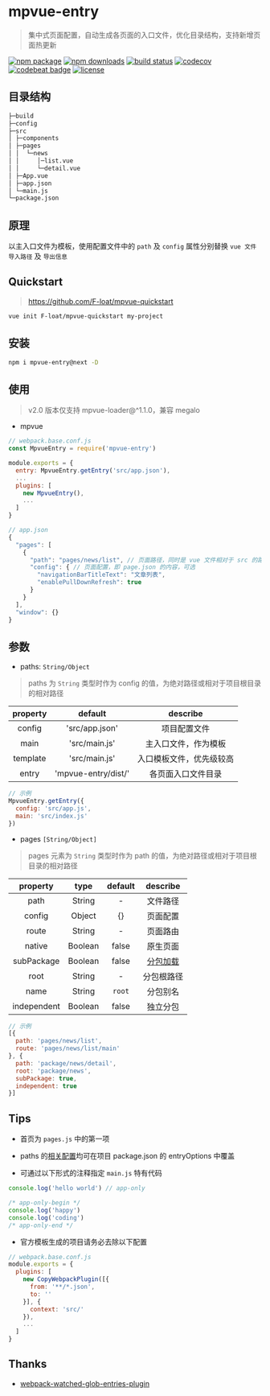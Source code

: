 # mpvue-entry

> 集中式页面配置，自动生成各页面的入口文件，优化目录结构，支持新增页面热更新

[![npm package](https://img.shields.io/npm/v/mpvue-entry.svg)](https://npmjs.org/package/mpvue-entry)
[![npm downloads](https://img.shields.io/npm/dw/mpvue-entry.svg)](https://npmjs.org/package/mpvue-entry)
[![build status](https://travis-ci.org/F-loat/mpvue-entry.svg?branch=master)](https://travis-ci.org/F-loat/mpvue-entry)
[![codecov](https://codecov.io/gh/F-loat/mpvue-entry/branch/master/graph/badge.svg)](https://codecov.io/gh/F-loat/mpvue-entry/branch/master)
[![codebeat badge](https://codebeat.co/badges/c51b57e4-c809-404e-a825-4271a8e2e01e)](https://codebeat.co/projects/github-com-f-loat-mpvue-entry-master)
[![license](https://img.shields.io/github/license/mashape/apistatus.svg)](https://github.com/F-loat/mpvue-entry/blob/master/LICENSE)

## 目录结构

``` txt
├─build
├─config
├─src
│ ├─components
│ ├─pages
│ │  └─news
│ │     │─list.vue
│ │     └─detail.vue
│ ├─App.vue
│ ├─app.json
│ └─main.js
└─package.json
```

## 原理

以主入口文件为模板，使用配置文件中的 `path` 及 `config` 属性分别替换 `vue 文件导入路径` 及 `导出信息`

## Quickstart

> https://github.com/F-loat/mpvue-quickstart

``` bash
vue init F-loat/mpvue-quickstart my-project
```

## 安装

``` bash
npm i mpvue-entry@next -D
```

## 使用

> v2.0 版本仅支持 mpvue-loader@^1.1.0，兼容 megalo

* mpvue

``` js
// webpack.base.conf.js
const MpvueEntry = require('mpvue-entry')

module.exports = {
  entry: MpvueEntry.getEntry('src/app.json'),
  ...
  plugins: [
    new MpvueEntry(),
    ...
  ]
}
```

``` js
// app.json
{
  "pages": [
    {
      "path": "pages/news/list", // 页面路径，同时是 vue 文件相对于 src 的路径，必填
      "config": { // 页面配置，即 page.json 的内容，可选
        "navigationBarTitleText": "文章列表",
        "enablePullDownRefresh": true
      }
    }
  ],
  "window": {}
}
```

## 参数

* paths: `String/Object`

> paths 为 `String` 类型时作为 config 的值，为绝对路径或相对于项目根目录的相对路径

| property | default | describe |
| :-: | :-: | :-: |
| config | 'src/app.json' | 项目配置文件 |
| main | 'src/main.js' | 主入口文件，作为模板 |
| template | 'src/main.js' | 入口模板文件，优先级较高 |
| entry | 'mpvue-entry/dist/' | 各页面入口文件目录 |

``` js
// 示例
MpvueEntry.getEntry({
  config: 'src/app.js',
  main: 'src/index.js'
})
```

* pages `[String/Object]`

> pages 元素为 `String` 类型时作为 path 的值，为绝对路径或相对于项目根目录的相对路径

| property | type | default | describe |
| :-: | :-: | :-: | :-: |
| path | String | - | 文件路径 |
| config | Object | {} | 页面配置 |
| route |String | - | 页面路由 |
| native | Boolean | false | 原生页面 |
| subPackage | Boolean | false | [分包加载](#quickstart) |
| root | String | - | 分包根路径 |
| name | String | `root` | 分包别名 |
| independent | Boolean | false | 独立分包 |

``` js
// 示例
[{
  path: 'pages/news/list',
  route: 'pages/news/list/main'
}, {
  path: 'package/news/detail',
  root: 'package/news',
  subPackage: true,
  independent: true
}]
```

## Tips

* 首页为 `pages.js` 中的第一项

* paths 的[相关配置](#参数)均可在项目 package.json 的 entryOptions 中覆盖

* 可通过以下形式的注释指定 `main.js` 特有代码

``` js
console.log('hello world') // app-only

/* app-only-begin */
console.log('happy')
console.log('coding')
/* app-only-end */
```

* 官方模板生成的项目请务必去除以下配置

``` js
// webpack.base.conf.js
module.exports = {
  plugins: [
    new CopyWebpackPlugin([{
      from: '**/*.json',
      to: ''
    }], {
      context: 'src/'
    }),
    ...
  ]
}
```

## Thanks

* [webpack-watched-glob-entries-plugin](https://github.com/Milanzor/webpack-watched-glob-entries-plugin)
